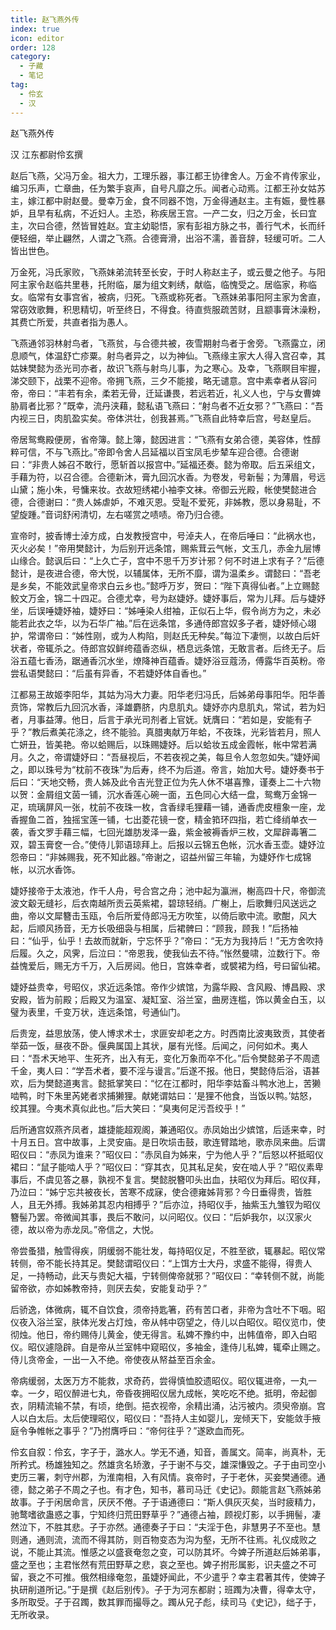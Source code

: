 ```yaml
---
title: 赵飞燕外传
index: true
icon: editor
order: 128
category:
  - 子藏
  - 笔记
tag:
  - 伶玄
  - 汉
---
```


赵飞燕外传  

汉 江东都尉伶玄撰  

赵后飞燕，父冯万金。祖大力，工理乐器，事江都王协律舍人。万金不肯传家业，编习乐声，亡章曲，任为繁手哀声，自号凡靡之乐。闻者心动焉。江都王孙女姑苏主，嫁江都中尉赵曼。曼幸万金，食不同器不饱，万金得通赵主。主有娠，曼性暴妒，且早有私病，不近妇人。主恐，称疾居王宫。一产二女，归之万金，长曰宜主，次曰合德，然皆冒姓赵。宜主幼聪悟，家有彭祖方脉之书，善行气术，长而纤便轻细，举止翩然，人谓之飞燕。合德膏滑，出浴不濡，善音辞，轻缓可听。二人皆出世色。  

万金死，冯氏家败，飞燕妹弟流转至长安，于时人称赵主子，或云曼之他子。与阳阿主家令赵临共里巷，托附临，屡为组文剌绣，献临，临愧受之。居临家，称临女。临常有女事宫省，被病，归死。飞燕或称死者。飞燕妹弟事阳阿主家为舍直，常窃效歌舞，积思精切，听至终日，不得食。待直赀服疏苦财，且颛事膏沐澡粉，其费亡所爱，共直者指为愚人。  

飞燕通邻羽林射鸟者，飞燕贫，与合德共被，夜雪期射鸟者于舍旁。飞燕露立，闭息顺气，体温舒亡疹粟。射鸟者异之，以为神仙。飞燕缘主家大人得入宫召幸，其姑妹樊懿为丞光司亦者，故识飞燕与射鸟儿事，为之寒心。及幸，飞燕瞑目牢握，涕交颐下，战栗不迎帝。帝拥飞燕，三夕不能接，略无谴意。宫中素幸者从容问帝，帝曰：“丰若有余，柔若无骨，迁延谦畏，若远若近，礼义人也，宁与女曹婢胁肩者比邪？”既幸，流丹浃藉，懿私语飞燕曰：“射鸟者不近女邪？”飞燕曰：“吾内视三日，肉肌盈实矣。帝体洪壮，创我甚焉。”飞燕自此特幸后宫，号赵皇后。  

帝居鸳鸯殿便房，省帝簿。懿上簿，懿因进言：“飞燕有女弟合德，美容体，性醇粹可信，不与飞燕比。”帝即令舍人吕延福以百宝凤毛步辇车迎合德。合德谢曰：“非贵人姊召不敢行，愿斩首以报宫中。”延福还奏。懿为帝取。后五采组文，手藉为符，以召合德。合德新沐，膏九回沉水香。为卷发，号新髻；为薄眉，号远山黛；施小朱，号慵来妆。衣故短绣裙小袖李文袜。帝御云光殿，帐使樊懿进合德，合德谢曰：“贵人姊虐妒，不难灭恩。受耻不爱死，非姊教，愿以身易耻，不望旋踵。”音词舒闲清切，左右嗟赏之啧啧。帝乃归合德。  

宣帝时，披香博士淖方成，白发教授宫中，号淖夫人，在帝后唾曰：“此祸水也，灭火必矣！”帝用樊懿计，为后别开远条馆，赐紫茸云气帐，文玉几，赤金九层博山缘合。懿讽后曰：“上久亡子，宫中不思千万岁计邪？何不时进上求有子？”后德懿计，是夜进合德，帝大悦，以辅属体，无所不靡，谓为温柔乡。谓懿曰：“吾老是乡矣，不能效武皇帝求白云乡也。”懿呼万岁，贺曰：“陛下真得仙者。”上立赐懿鲛文万金，锦二十四疋。合德尤幸，号为赵婕妤。婕妤事后，常为儿拜。后与婕妤坐，后误唾婕妤袖，婕妤曰：“姊唾染人绀袖，正似石上华，假令尚方为之，未必能若此衣之华，以为石华广袖。”后在远条馆，多通侍郎宫奴多子者，婕妤倾心翊护，常谓帝曰：“姊性刚，或为人构陷，则赵氏无种矣。”每泣下凄恻，以故白后奸状者，帝辄杀之。侍郎宫奴鲜绔蕴香恣纵，栖息远条馆，无敢言者。后终无子。后浴五蕴七香汤，踞通香沉水坐，燎降神百蕴香。婕妤浴豆蔻汤，傅露华百英粉。帝尝私语樊懿曰：“后虽有异香，不若婕妤体自香也。”  

江都易王故姬李阳华，其姑为冯大力妻。阳华老归冯氏，后姊弟母事阳华。阳华善贲饰，常教后九回沉水香，泽雄麝脐，内息肌丸。婕妤亦内息肌丸，常试，若为妇者，月事益薄。他日，后言于承光司剂者上官妩。妩膺曰：“若如是，安能有子乎？”教后煮美花涤之，终不能验。真腊夷献万年蛤，不夜珠，光彩皆若月，照人亡妍丑，皆美艳。帝以蛤赐后，以珠赐婕妤。后以蛤妆五成金霞帐，帐中常若满月。久之，帝谓婕妤曰：“吾昼视后，不若夜视之美，每旦令人忽忽如失。”婕妤闻之，即以珠号为“枕前不夜珠”为后寿，终不为后道。帝言，始加大号。婕妤奏书于后曰：“天地交畅，贵人姊及此令吉光登正位为先人休不堪喜豫，谨奏上二十六物以贺：金屑组文茵一铺，沉水香莲心碗一面，五色同心大结一盘，鸳鸯万金锦一疋，琉璃屏风一张，枕前不夜珠一枚，含香绿毛狸藉一铺，通香虎皮檀象一座，龙香握鱼二首，独摇宝莲一铺，七出菱花镜一奁，精金筘环四指，若亡绛绡单衣一袭，香文罗手藉三幅，七回光雄肪发泽一盎，紫金被褥香炉三枚，文犀辟毒箸二双，碧玉膏奁一合。”使侍儿郭语琼拜上。后报以云锦五色帐，沉水香玉壶。婕妤泣怨帝曰：“非姊赐我，死不知此器。”帝谢之，诏益州留三年输，为婕妤作七成锦帐，以沉水香饰。  

婕妤接帝于太液池，作千人舟，号合宫之舟；池中起为瀛洲，榭高四十尺，帝御流波文觳无缝衫，后衣南越所贡云英紫裙，碧琼轻绡。广榭上，后歌舞归风送远之曲，帝以文犀簪击玉瓯，令后所爱侍郎冯无方吹笙，以倚后歌中流。歌酣，风大起，后顺风扬音，无方长吸细袅与相属，后裙髀曰：“顾我，顾我！”后扬袖曰：“仙乎，仙乎！去故而就新，宁忘怀乎？”帝曰：“无方为我持后！”无方舍吹持后履。久之，风霁，后泣曰：“帝恩我，使我仙去不待。”怅然曼啸，泣数行下。帝益愧爱后，赐无方千万，入后房闼。他日，宫姝幸者，或襞裙为绉，号曰留仙裙。  

婕妤益贵幸，号昭仪，求近远条馆。帝作少嫔馆，为露华殿、含风殿、博昌殿、求安殿，皆为前殿；后殿又为温室、凝缸室、浴兰室，曲房连槛，饰以黄金白玉，以璧为表里，千变万状，连远条馆，号通仙门。  

后贵宠，益思放荡，使人博求术士，求匪安却老之方。时西南比波夷致贡，其使者举茹一饭，昼夜不卧。偃典属国上其状，屡有光怪。后闻之，问何如术。夷人曰：“吾术天地平、生死齐，出入有无，变化万象而卒不化。”后令樊懿弟子不周遗千金，夷人曰：“学吾术者，要不淫与谩言。”后遂不报。他日，樊懿侍后浴，语甚欢，后为樊懿道夷言。懿抵掌笑曰：“忆在江都时，阳华李姑畜斗鸭水池上，苦獭啮鸭，时下朱里芮姥者求捕獭狸。献姥谓姑曰：‘是狸不他食，当饭以鸭。’姑怒，绞其狸。今夷术真似此也。”后大笑曰：“臭夷何足污吾绞乎！”  

后所通宫奴燕齐凤者，雄捷能超观阁，兼通昭仪。赤凤始出少嫔馆，后适来幸，时十月五日。宫中故事，上灵安庙。是日吹埙击鼓，歌连臂踏地，歌赤凤来曲。后谓昭仪曰：“赤凤为谁来？”昭仪曰：“赤凤自为姊来，宁为他人乎？”后怒以杯抵昭仪裙曰：“鼠子能啮人乎？”昭仪曰：“穿其衣，见其私足矣，安在啮人乎？”昭仪素卑事后，不虞见答之暴，孰视不复言。樊懿脱簪叩头出血，扶昭仪为拜后。昭仪拜，乃泣曰：“姊宁忘共被夜长，苦寒不成寐，使合德雍姊背邪？今日垂得贵，皆胜人，且无外搏。我姊弟其忍内相搏乎？”后亦泣，持昭仪手，抽紫玉九雏钗为昭仪簪髻乃罢。帝微闻其事，畏后不敢问，以问昭仪。仪曰：“后妒我尔，以汉家火德，故以帝为赤龙凤。”帝信之，大悦。  

帝尝蚤猎，触雪得疾，阴缓弱不能壮发，每持昭仪足，不胜至欲，辄暴起。昭仪常转侧，帝不能长持其足。樊懿谓昭仪曰：“上饵方士大丹，求盛不能得，得贵人足，一持畅动，此天与贵妃大福，宁转侧俾帝就邪？”昭仪曰：“幸转侧不就，尚能留帝欲，亦如姊教帝持，则厌去矣，安能复动乎？”  

后骄逸，体微病，辄不自饮食，须帝持匙箸，药有苦口者，非帝为含吐不下咽。昭仪夜入浴兰室，肤体光发占灯烛，帝从帏中窃望之，侍儿以白昭仪。昭仪览巾，使彻烛。他日，帝约赐侍儿黄金，使无得言。私婢不豫约中，出帏值帝，即入白昭仪。昭仪遽隐辟。自是帝从兰室帏中窥昭仪，多袖金，逢侍儿私婢，辄牵止赐之。侍儿贪帝金，一出一入不绝。帝使夜从帑益至百余金。  

帝病缓弱，太医万方不能救，求奇药，尝得慎恤胶遗昭仪。昭仪辄进帝，一丸一幸。一夕，昭仪醉进七丸，帝昏夜拥昭仪居九成帐，笑吃吃不绝。抵明，帝起御衣，阴精流输不禁，有顷，绝倒。挹衣视帝，余精出涌，沾污被内。须臾帝崩。宫人以白太后。太后使理昭仪，昭仪曰：“吾持人主如婴儿，宠倾天下，安能敛手掖庭令争帷帐之事乎？”乃拊膺呼曰：“帝何往乎？”遂欧血而死。  

伶玄自叙：伶玄，字子于，潞水人。学无不通，知音，善属文。简率，尚真朴，无所矜式。杨雄独知之。然雄贪名矫激，子于谢不与交，雄深慊毁之。子于由司空小吏历三署，刺守州郡，为淮南相，入有风情。哀帝时，子于老休，买妾樊通德。通德，懿之弟子不周之子也。有才色，知书，慕司马迁《史记》。颇能言赵飞燕姊弟故事。子于闲居命言，厌厌不倦。子于语通德曰：“斯人俱灰灭矣，当时疲精力，驰鹜嗜欲蛊惑之事，宁知终归荒田野草乎？”通德占袖，顾视灯影，以手拥髻，凄然泣下，不胜其悲。子于亦然。通德奏子于曰：“夫淫于色，非慧男子不至也。慧则通，通则流，流而不得其防，则百物变态为沟为壑，无所不往焉。礼仪成败之说，不能止其流。惟感之以盛衰奄忽之变，可以防其坏。今婢子所道赵后姊弟事，盛之至也；主君怅然有荒田野草之悲，哀之至也。婢子拊形属影，识夫盛之不可留，衰之不可推。俄然相缘奄忽，虽婕妤闻此，不少遣乎？幸主君著其传，使婢子执研削道所记。”于是撰《赵后别传》。子于为河东都尉；班躅为决曹，得幸太守，多所取受。子于召躅，数其罪而撮辱之。躅从兄子彪，续司马《史记》，绌子于，无所收录。  
